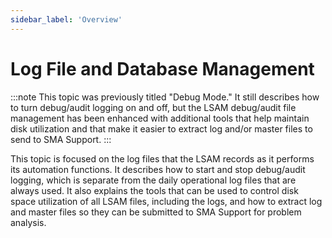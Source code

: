 ```yaml
---
sidebar_label: 'Overview'
---
```


# Log File and Database Management

:::note
This topic was previously titled "Debug Mode." It still describes how to turn debug/audit logging on and off, but the LSAM debug/audit file management has been enhanced with additional tools that help maintain disk utilization and that make it easier to extract log and/or master files to send to SMA Support.
:::

This topic is focused on the log files that the LSAM records as it performs its automation functions. It describes how to start and stop debug/audit logging, which is separate from the daily operational log files that are always used. It also explains the tools that can be used to control disk space utilization of all LSAM files, including the logs, and how to extract log and master files so they can be submitted to SMA Support for problem analysis.
